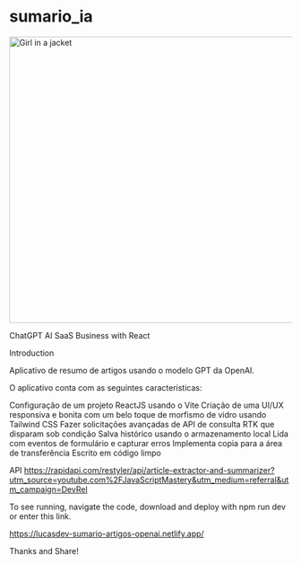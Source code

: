 # sumario_ia

<img src="http://cointoken.com.br/wp-content/uploads/2023/04/PICIA.jpg" alt="Girl in a jacket" width="966" height="510">


ChatGPT AI SaaS Business with React

Introduction

Aplicativo de resumo de artigos usando o modelo GPT da OpenAI.

O aplicativo conta com as seguintes caracteristicas:

Configuração de um projeto ReactJS usando o Vite
Criação de uma UI/UX responsiva e bonita com um belo toque de morfismo de vidro usando Tailwind CSS
Fazer solicitações avançadas de API de consulta RTK que disparam sob condição
Salva histórico usando o armazenamento local
Lida com eventos de formulário e capturar erros
Implementa copia para a área de transferência
Escrito em código limpo

API
https://rapidapi.com/restyler/api/article-extractor-and-summarizer?utm_source=youtube.com%2FJavaScriptMastery&utm_medium=referral&utm_campaign=DevRel

To see running, navigate the code, download and deploy with npm run dev or enter this link.

https://lucasdev-sumario-artigos-openai.netlify.app/

Thanks and Share!
